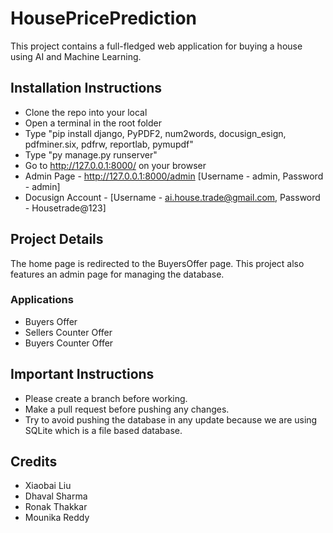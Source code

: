 # HousePricePrediction
 This project contains a full-fledged web application for buying a house using AI and Machine Learning.

## Installation Instructions
 * Clone the repo into your local
 * Open a terminal in the root folder
 * Type "pip install django, PyPDF2, num2words, docusign_esign, pdfminer.six, pdfrw, reportlab, pymupdf"
 * Type "py manage.py runserver"
 * Go to http://127.0.0.1:8000/ on your browser
 * Admin Page - http://127.0.0.1:8000/admin [Username - admin, Password - admin]
 * Docusign Account - [Username - ai.house.trade@gmail.com, Password - Housetrade@123]

## Project Details
 The home page is redirected to the BuyersOffer page. This project also features an admin page for managing the database.

 ### Applications
 * Buyers Offer
 * Sellers Counter Offer
 * Buyers Counter Offer

## Important Instructions
 * Please create a branch before working. 
 * Make a pull request before pushing any changes.
 * Try to avoid pushing the database in any update because we are using SQLite which is a file based database.

## Credits
 * Xiaobai Liu
 * Dhaval Sharma
 * Ronak Thakkar
 * Mounika Reddy
